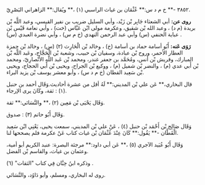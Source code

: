 ٣٨٥٢ -** خ م د س:** عُثْمَان بن غياث الراسبي (١) ،** ويُقال:** الزاهراني البَصْرِيّ.

**روى عن:** أبي الشعثاء جَابِر بْن زَيْد، وأبي السليل ضريب بن نفير القيسي، وعبد اللَّه بْن بريدة (م د) ، وعبد الله بْن شقيق، وعكرمة مولى ابْن عَبَّاس (خت) ، وأبي نعامة قَيْس بْن عباية الحنفي (س) وأبي عبد الرحمن النهدي (خ م س) ، وأبي نضرة العبدي (س) .

**رَوَى عَنه:** أَبُو أسامة حماد بن أسامة (خ) ، وخالد بْن الْحَارِث (٢) (س) ، وخالد بْن حمزة العطار الأحمر، وروح بْن عبادة، وسفيان بْن حبيب، وشعبة بْن الْحَجَّاج، وعَبد اللَّه بْن المبارك، وقريش بْن أنس، ومُحَمَّد بن جعفر غندر، ومحمد بْن عَبد اللَّهِ الأَنْصارِيّ، ومحمد بْن أَبي عدي (م) ، والنضر بْن شميل (م) ، ووكيع بْن الجراح، ويحيى بْن أَبي الحجاج، ويحيى بْن سَعِيد القطان (خ م د س) ، وأبو معشر يوسف بْن يزيد البراء.

قال البخاري،** عَن علي بْن المديني:** لَهُ أقل من عشرة أحاديث.وَقَال أحمد بن حنبل (١) : ثقة، وكَانَ يرى الإرجاء.

وَقَال يَحْيَى بْن مَعِين (٢) ،** والنَّسَائي:** ثقة.

وَقَال أَبُو حاتم (٣) : صدوق.

وَقَال صَالِح بْن أَحْمَد بْن حنبل (٤) ، عَنْ علي بْن المديني، سمعت يحيى، يَعْنِي ابْن سَعِيد الْقَطَّان -** يَقُول:** كَانَ عِنْدَ عُثْمَان بْن غياث كتاب عَنْ عكرمة فلم يصححها لنا.

وَقَال أَبُو عُبَيد الآجري (٥) ،** عَن أبي داود:** مرجئة البصرة: عنبد الكريم أبو أمية، وعثمان بن غياث، والقاسم بْن الفضل.

وذكره ابنُ حِبَّان فِي كتاب "الثقات" (٦) .

روى له البخاري، ومسلم، وأبو دَاوُد، والنَّسَائي.